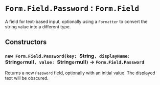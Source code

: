# `Form.Field.Password` : `Form.Field`

A field for text-based input, optionally using a `Formatter` to convert the string value into a different type.   
  


## Constructors

### `new Form.Field.Password(key: `String`, displayName: `String` or `null`, value: `String` or `null`)` → `Form.Field.Password`

Returns a new `Password` field, optionally with an initial value. The displayed text will be obscured.   
  

